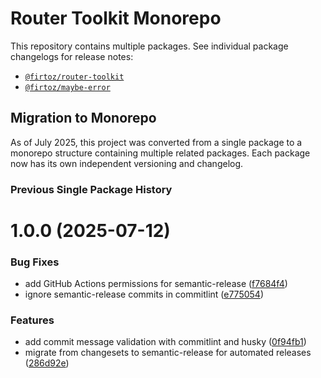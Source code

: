 # Router Toolkit Monorepo

This repository contains multiple packages. See individual package changelogs for release notes:

- [`@firtoz/router-toolkit`](./packages/router-toolkit/CHANGELOG.md)
- [`@firtoz/maybe-error`](./packages/maybe-error/CHANGELOG.md)

## Migration to Monorepo

As of July 2025, this project was converted from a single package to a monorepo structure containing multiple related packages. Each package now has its own independent versioning and changelog.

### Previous Single Package History

# 1.0.0 (2025-07-12)

### Bug Fixes

* add GitHub Actions permissions for semantic-release ([f7684f4](https://github.com/firtoz/router-toolkit/commit/f7684f4b87c4e2cb2afa5abf1a9df0bde6396914))
* ignore semantic-release commits in commitlint ([e775054](https://github.com/firtoz/router-toolkit/commit/e77505420eef941262a7ffdb639dfe3411a79cd5))

### Features

* add commit message validation with commitlint and husky ([0f94fb1](https://github.com/firtoz/router-toolkit/commit/0f94fb196ff3fddb1557b48eac046f1da03dfc8c))
* migrate from changesets to semantic-release for automated releases ([286d92e](https://github.com/firtoz/router-toolkit/commit/286d92e686e87e3dd31568ffdccb8ab080980421))
